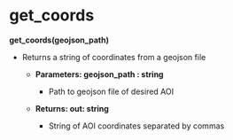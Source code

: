 # get_coords

**get_coords(geojson_path)**
- Returns a string of coordinates from a geojson file
    - **Parameters: geojson_path : string**
      	- Path to geojson file of desired AOI
		
	- **Returns:       out: string**
	  - String of AOI coordinates separated by commas
